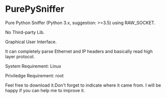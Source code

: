 # PurePySniffer

Pure Python Sniffer (Python 3.x, suggestion: >=3.5) using RAW_SOCKET. 

No Third-party Lib. 

Graphical User Interface. 

It can completely parse Ethernet and IP headers and basically read high layer protocol.

System Requirement: Linux

Priviledge Requirement: root

Feel free to download it.Don't forget to indicate where it came from.
I will be happy if you can help me to improve it.
